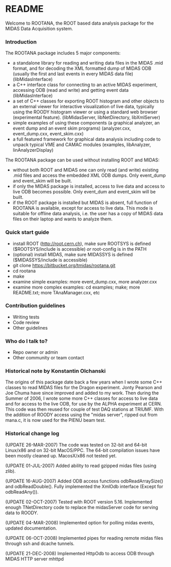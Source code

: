 # README #

Welcome to ROOTANA, the ROOT based data analysis package for the MIDAS Data Acquisition system.

### Introduction ###

The ROOTANA package includes 5 major components:

* a standalone library for reading and writing data files in the MIDAS .mid format, and for decoding the XML formatted dump of MIDAS ODB (usually the first and last events in every MIDAS data file) (libMidasInterface)
* a C++ interface class for connecting to an active MIDAS experiment, accessing ODB (read and write) and getting event data (libMidasInterface)
* a set of C++ classes for exporting ROOT histogram and other objects to an external viewer for interactive visualization of live data, typically using the ROODY histogram viewer or using a standard web browser (experimental feature). (libMidasServer, libNetDirectory, libXmlServer)
* simple examples of using these components (a graphical analyzer, an event dump and an event skim programs) (analyzer.cxx, event_dump.cxx, event_skim.cxx)
* a full featured framework for graphical data analysis including code to unpack typical VME and CAMAC modules (examples, libAnalyzer, linAnalyzerDisplay)

The ROOTANA package can be used without installing ROOT and MIDAS:

* without both ROOT and MIDAS one can only read (and write) existing .mid files and access the embedded XML ODB dumps. Only event_dump and event_skim will be built.
* if only the MIDAS package is installed, access to live data and access to live ODB becomes possible. Only event_dum and event_skim will be built.
* if the ROOT package is installed but MIDAS is absent, full function of ROOTANA is available, except for access to live data. This mode is suitable for offline data analysis, i.e. the user has a copy of MIDAS data files on their laptop and wants to analyze them.

### Quick start guide ###

* install ROOT (http://root.cern.ch), make sure ROOTSYS is defined ($ROOTSYS/include is accessible) *or* root-config is in the PATH
* (optional) install MIDAS, make sure MIDASSYS is defined ($MIDASSYS/include is accessible)
* git clone https://bitbucket.org/tmidas/rootana.git
* cd rootana
* make
* examine simple examples: more event_dump.cxx, more analyzer.cxx
* examine more complex examples: cd examples; make; more README.txt; more TAnaManager.cxx, etc

### Contribution guidelines ###

* Writing tests
* Code review
* Other guidelines

### Who do I talk to? ###

* Repo owner or admin
* Other community or team contact

### Historical note by Konstantin Olchanski ###

The origins of this package date back a few years when I wrote some C++ classes to read MIDAS files for the Dragon experiment. Jonty Pearson and Joe Chuma have since improved and added to my work. Then during the Summer of 2006, I wrote some more C++ classes for access to live data and for access to the live ODB, for use by the ALPHA experiment at CERN. This code was then reused for couple of test DAQ stations at TRIUMF. With the addition of ROODY access using the "midas server", ripped out from mana.c, it is now used for the PIENU beam test.

### Historical change log ###

(UPDATE 26-MAR-2007) The code was tested on 32-bit and 64-bit Linux/x86 and on 32-bit MacOS/PPC. The 64-bit compilation issues have been mostly cleaned up. MacosX/x86 not tested yet.

(UPDATE 01-JUL-2007) Added ability to read gzipped midas files (using zlib).

(UPDATE 16-AUG-2007) Added ODB access functions odbReadArraySize() and odbReadDouble(). Fully implemented the XmlOdb interface (Except for odbReadAny()).

(UPDATE 02-OCT-2007) Tested with ROOT version 5.16. Implemented enough TNetDirectory code to replace the midasServer code for serving data to ROODY.

(UPDATE 04-MAR-2008) Implemented option for polling midas events, updated documentation.

(UPDATE 06-OCT-2008) Implemented pipes for reading remote midas files through ssh and dcache tunnels.

(UPDATE 21-DEC-2008) Implemented HttpOdb to access ODB through MIDAS HTTP server mhttpd

